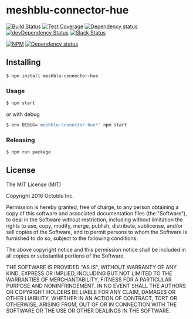 # meshblu-connector-hue

[![Build Status](https://travis-ci.org/octoblu/meshblu-connector-hue.svg?branch=master)](https://travis-ci.org/octoblu/meshblu-connector-hue)
[![Test Coverage](https://codecov.io/gh/octoblu/meshblu-connector-hue/branch/master/graph/badge.svg)](https://codecov.io/gh/octoblu/meshblu-connector-hue)
[![Dependency status](http://img.shields.io/david/octoblu/meshblu-connector-hue.svg?style=flat)](https://david-dm.org/octoblu/meshblu-connector-hue)
[![devDependency Status](http://img.shields.io/david/dev/octoblu/meshblu-connector-hue.svg?style=flat)](https://david-dm.org/octoblu/meshblu-connector-hue#info=devDependencies)
[![Slack Status](http://community-slack.octoblu.com/badge.svg)](http://community-slack.octoblu.com)

[![NPM](https://nodei.co/npm/meshblu-connector-hue.svg?style=flat)](https://npmjs.org/package/meshblu-connector-hue)
[![Dependency status](http://img.shields.io/david/octoblu/meshblu-connector-hue.svg?style=flat)](https://david-dm.org/octoblu/meshblu-connector-hue)


## Installing

```bash
$ npm install meshblu-connector-hue
```

### Usage

```bash
$ npm start
```

or with debug

```bash
$ env DEBUG='meshblu-connector-hue*' npm start
```

### Releasing

```bash
$ npm run package
```

## License

The MIT License (MIT)

Copyright 2016 Octoblu Inc.

Permission is hereby granted, free of charge, to any person obtaining a copy
of this software and associated documentation files (the "Software"), to deal
in the Software without restriction, including without limitation the rights
to use, copy, modify, merge, publish, distribute, sublicense, and/or sell
copies of the Software, and to permit persons to whom the Software is
furnished to do so, subject to the following conditions:

The above copyright notice and this permission notice shall be included in
all copies or substantial portions of the Software.

THE SOFTWARE IS PROVIDED "AS IS", WITHOUT WARRANTY OF ANY KIND, EXPRESS OR
IMPLIED, INCLUDING BUT NOT LIMITED TO THE WARRANTIES OF MERCHANTABILITY,
FITNESS FOR A PARTICULAR PURPOSE AND NONINFRINGEMENT. IN NO EVENT SHALL THE
AUTHORS OR COPYRIGHT HOLDERS BE LIABLE FOR ANY CLAIM, DAMAGES OR OTHER
LIABILITY, WHETHER IN AN ACTION OF CONTRACT, TORT OR OTHERWISE, ARISING FROM,
OUT OF OR IN CONNECTION WITH THE SOFTWARE OR THE USE OR OTHER DEALINGS IN
THE SOFTWARE.
